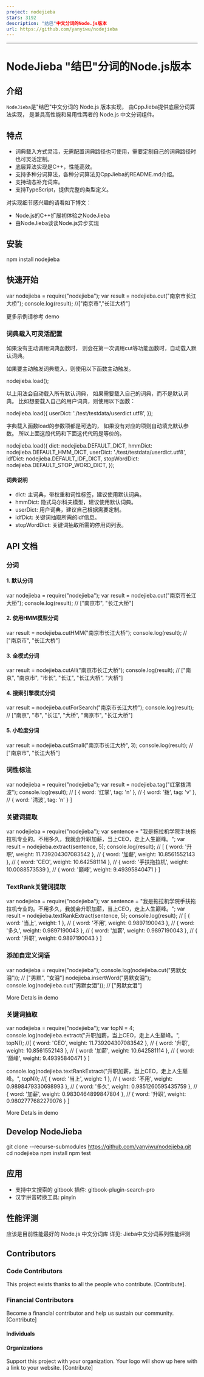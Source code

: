 ```yaml
---
project: nodejieba
stars: 3192
description: "结巴"中文分词的Node.js版本
url: https://github.com/yanyiwu/nodejieba
---
```


* * *

NodeJieba "结巴"分词的Node.js版本
==========================

介绍
--

`NodeJieba`是"结巴"中文分词的 Node.js 版本实现， 由CppJieba提供底层分词算法实现， 是兼具高性能和易用性两者的 Node.js 中文分词组件。

特点
--

-   词典载入方式灵活，无需配置词典路径也可使用，需要定制自己的词典路径时也可灵活定制。
-   底层算法实现是C++，性能高效。
-   支持多种分词算法，各种分词算法见CppJieba的README.md介绍。
-   支持动态补充词库。
-   支持TypeScript，提供完整的类型定义。

对实现细节感兴趣的请看如下博文：

-   Node.js的C++扩展初体验之NodeJieba
-   由NodeJieba谈谈Node.js异步实现

安装
--

npm install nodejieba

快速开始
----

var nodejieba \= require("nodejieba");
var result \= nodejieba.cut("南京市长江大桥");
console.log(result);
//\["南京市","长江大桥"\]

更多示例请参考 demo

### 词典载入可灵活配置

如果没有主动调用词典函数时， 则会在第一次调用cut等功能函数时，自动载入默认词典。

如果要主动触发词典载入，则使用以下函数主动触发。

nodejieba.load();

以上用法会自动载入所有默认词典， 如果需要载入自己的词典，而不是默认词典。 比如想要载入自己的用户词典，则使用以下函数：

nodejieba.load({
  userDict: './test/testdata/userdict.utf8',
});

字典载入函数load的参数项都是可选的， 如果没有对应的项则自动填充默认参数。 所以上面这段代码和下面这代代码是等价的。

nodejieba.load({
  dict: nodejieba.DEFAULT\_DICT,
  hmmDict: nodejieba.DEFAULT\_HMM\_DICT,
  userDict: './test/testdata/userdict.utf8',
  idfDict: nodejieba.DEFAULT\_IDF\_DICT,
  stopWordDict: nodejieba.DEFAULT\_STOP\_WORD\_DICT,
});

#### 词典说明

-   dict: 主词典，带权重和词性标签，建议使用默认词典。
-   hmmDict: 隐式马尔科夫模型，建议使用默认词典。
-   userDict: 用户词典，建议自己根据需要定制。
-   idfDict: 关键词抽取所需的idf信息。
-   stopWordDict: 关键词抽取所需的停用词列表。

API 文档
------

### 分词

#### 1\. 默认分词

var nodejieba \= require("nodejieba");
var result \= nodejieba.cut("南京市长江大桥");
console.log(result);
// \["南京市", "长江大桥"\]

#### 2\. 使用HMM模型分词

var result \= nodejieba.cutHMM("南京市长江大桥");
console.log(result);
// \["南京市", "长江大桥"\]

#### 3\. 全模式分词

var result \= nodejieba.cutAll("南京市长江大桥");
console.log(result);
// \["南京", "南京市", "市长", "长江", "长江大桥", "大桥"\]

#### 4\. 搜索引擎模式分词

var result \= nodejieba.cutForSearch("南京市长江大桥");
console.log(result);
// \["南京", "市", "长江", "大桥", "南京市", "长江大桥"\]

#### 5\. 小粒度分词

var result \= nodejieba.cutSmall("南京市长江大桥", 3);
console.log(result);
// \["南京市", "长江大桥"\]

### 词性标注

var nodejieba \= require("nodejieba");
var result \= nodejieba.tag("红掌拨清波");
console.log(result);
// \[ { word: '红掌', tag: 'n' },
//   { word: '拨', tag: 'v' },
//   { word: '清波', tag: 'n' } \]

### 关键词提取

var nodejieba \= require("nodejieba");
var sentence \= "我是拖拉机学院手扶拖拉机专业的。不用多久，我就会升职加薪，当上CEO，走上人生巅峰。";
var result \= nodejieba.extract(sentence, 5);
console.log(result);
// \[ { word: '升职', weight: 11.739204307083542 },
//   { word: '加薪', weight: 10.8561552143 },
//   { word: 'CEO', weight: 10.642581114 },
//   { word: '手扶拖拉机', weight: 10.0088573539 },
//   { word: '巅峰', weight: 9.49395840471 } \]

### TextRank关键词提取

var nodejieba \= require("nodejieba");
var sentence \= "我是拖拉机学院手扶拖拉机专业的。不用多久，我就会升职加薪，当上CEO，走上人生巅峰。";
var result \= nodejieba.textRankExtract(sentence, 5);
console.log(result);
// \[ { word: '当上', weight: 1 },
//   { word: '不用', weight: 0.9897190043 },
//   { word: '多久', weight: 0.9897190043 },
//   { word: '加薪', weight: 0.9897190043 },
//   { word: '升职', weight: 0.9897190043 } \]

### 添加自定义词语

var nodejieba \= require("nodejieba");
console.log(nodejieba.cut("男默女泪"));
// \["男默", "女泪"\]
nodejieba.insertWord("男默女泪");
console.log(nodejieba.cut("男默女泪"));
// \["男默女泪"\]

More Detals in demo

### 关键词抽取

var nodejieba \= require("nodejieba");
var topN \= 4;
console.log(nodejieba.extract("升职加薪，当上CEO，走上人生巅峰。", topN));
//\[ { word: 'CEO', weight: 11.739204307083542 },
//  { word: '升职', weight: 10.8561552143 },
//  { word: '加薪', weight: 10.642581114 },
//  { word: '巅峰', weight: 9.49395840471 } \]

console.log(nodejieba.textRankExtract("升职加薪，当上CEO，走上人生巅峰。", topN));
//\[ { word: '当上', weight: 1 },
//  { word: '不用', weight: 0.9898479330698993 },
//  { word: '多久', weight: 0.9851260595435759 },
//  { word: '加薪', weight: 0.9830464899847804 },
//  { word: '升职', weight: 0.9802777682279076 } \]

More Detals in demo

Develop NodeJieba
-----------------

git clone --recurse-submodules https://github.com/yanyiwu/nodejieba.git
cd nodejieba
npm install
npm test

应用
--

-   支持中文搜索的 gitbook 插件: gitbook-plugin-search-pro
-   汉字拼音转换工具: pinyin

性能评测
----

应该是目前性能最好的 Node.js 中文分词库 详见: Jieba中文分词系列性能评测

Contributors
------------

### Code Contributors

This project exists thanks to all the people who contribute. \[Contribute\].

### Financial Contributors

Become a financial contributor and help us sustain our community. \[Contribute\]

#### Individuals

#### Organizations

Support this project with your organization. Your logo will show up here with a link to your website. \[Contribute\]
